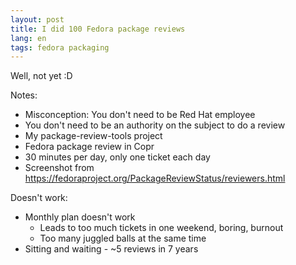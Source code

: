 ```yaml
---
layout: post
title: I did 100 Fedora package reviews
lang: en
tags: fedora packaging
---
```


Well, not yet :D


Notes:

- Misconception: You don't need to be Red Hat employee
- You don't need to be an authority on the subject to do a review
- My package-review-tools project
- Fedora package review in Copr
- 30 minutes per day, only one ticket each day
- Screenshot from https://fedoraproject.org/PackageReviewStatus/reviewers.html


Doesn't work:

- Monthly plan doesn't work
    - Leads to too much tickets in one weekend, boring, burnout
    - Too many juggled balls at the same time
- Sitting and waiting - ~5 reviews in 7 years
